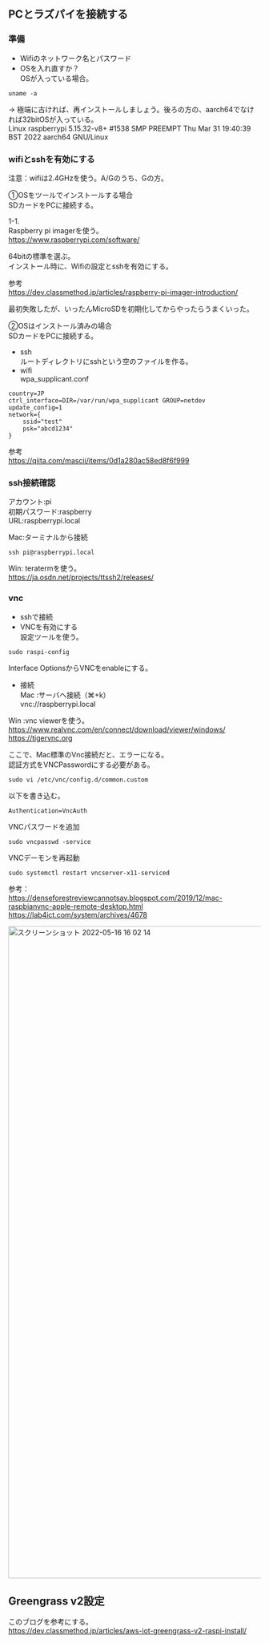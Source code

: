 ## PCとラズパイを接続する
### 準備
- Wifiのネットワーク名とパスワード
- OSを入れ直すか？  
OSが入っている場合。
```
uname -a
```
→ 極端に古ければ、再インストールしましょう。後ろの方の、aarch64でなければ32bitOSが入っている。  
Linux raspberrypi 5.15.32-v8+ #1538 SMP PREEMPT Thu Mar 31 19:40:39 BST 2022 aarch64 GNU/Linux

### wifiとsshを有効にする
注意：wifiは2.4GHzを使う。A/Gのうち、Gの方。  

①OSをツールでインストールする場合  
SDカードをPCに接続する。  
  
1-1.  
Raspberry pi imagerを使う。  
https://www.raspberrypi.com/software/  
  
64bitの標準を選ぶ。  
インストール時に、Wifiの設定とsshを有効にする。  
  
参考  
https://dev.classmethod.jp/articles/raspberry-pi-imager-introduction/

最初失敗したが、いったんMicroSDを初期化してからやったらうまくいった。

②OSはインストール済みの場合  
SDカードをPCに接続する。  
- ssh  
ルートディレクトリにsshという空のファイルを作る。  
- wifi  
wpa_supplicant.conf
```
country=JP
ctrl_interface=DIR=/var/run/wpa_supplicant GROUP=netdev
update_config=1
network={
    ssid="test"
    psk="abcd1234"
}
```
参考  
https://qiita.com/mascii/items/0d1a280ac58ed8f6f999  

### ssh接続確認
アカウント:pi  
初期パスワード:raspberry  
URL:raspberrypi.local  

Mac:ターミナルから接続  
```
ssh pi@raspberrypi.local
```

Win: teratermを使う。  
https://ja.osdn.net/projects/ttssh2/releases/  

### vnc
- sshで接続
- VNCを有効にする  
設定ツールを使う。  
```
sudo raspi-config
```
Interface OptionsからVNCをenableにする。  


- 接続  
Mac :サーバへ接続（⌘+k）  
vnc://raspberrypi.local  

Win :vnc viewerを使う。  
https://www.realvnc.com/en/connect/download/viewer/windows/  
https://tigervnc.org

ここで、Mac標準のVnc接続だと、エラーになる。  
認証方式をVNCPasswordにする必要がある。  
```
sudo vi /etc/vnc/config.d/common.custom
```
以下を書き込む。
```
Authentication=VncAuth
```
VNCパスワードを追加
```
sudo vncpasswd -service
```
VNCデーモンを再起動
```
sudo systemctl restart vncserver-x11-serviced
```

参考：  
https://denseforestreviewcannotsay.blogspot.com/2019/12/mac-raspbianvnc-apple-remote-desktop.html  
https://lab4ict.com/system/archives/4678  


<img width="1302" alt="スクリーンショット 2022-05-16 16 02 14" src="https://user-images.githubusercontent.com/3232616/168537076-3b8ab985-239b-46e2-8ba7-2dd44c0b54f4.png">


## Greengrass v2設定
このブログを参考にする。  
https://dev.classmethod.jp/articles/aws-iot-greengrass-v2-raspi-install/  

